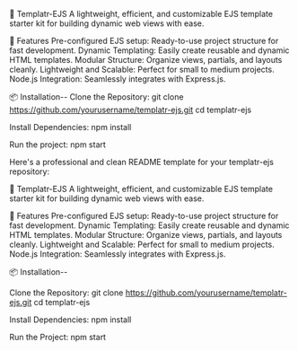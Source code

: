 
📄 Templatr-EJS
A lightweight, efficient, and customizable EJS template starter kit for building dynamic web views with ease.

🚀 Features
Pre-configured EJS setup: Ready-to-use project structure for fast development.
Dynamic Templating: Easily create reusable and dynamic HTML templates.
Modular Structure: Organize views, partials, and layouts cleanly.
Lightweight and Scalable: Perfect for small to medium projects.
Node.js Integration: Seamlessly integrates with Express.js.

📦 Installation--
Clone the Repository:
git clone https://github.com/yourusername/templatr-ejs.git
cd templatr-ejs

Install Dependencies:
npm install

Run the project:
npm start



Here's a professional and clean README template for your templatr-ejs repository:

📄 Templatr-EJS
A lightweight, efficient, and customizable EJS template starter kit for building dynamic web views with ease.

🚀 Features
Pre-configured EJS setup: Ready-to-use project structure for fast development.
Dynamic Templating: Easily create reusable and dynamic HTML templates.
Modular Structure: Organize views, partials, and layouts cleanly.
Lightweight and Scalable: Perfect for small to medium projects.
Node.js Integration: Seamlessly integrates with Express.js.

📦 Installation--

Clone the Repository:
git clone https://github.com/yourusername/templatr-ejs.git
cd templatr-ejs

Install Dependencies:
npm install

Run the Project:
npm start





